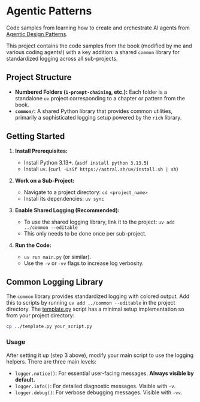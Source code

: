 # Agentic Patterns

Code samples from learning how to create and orchestrate AI agents from [Agentic Design Patterns](https://www.amazon.com/Agentic-Design-Patterns-Hands-Intelligent/dp/3032014018/).

This project contains the code samples from the book (modified by me and various coding agents!) with a key addition: a shared `common` library for standardized logging across all sub-projects.

## Project Structure

- **Numbered Folders (`1-prompt-chaining`, etc.):** Each folder is a standalone `uv` project corresponding to a chapter or pattern from the book.
- **`common/`:** A shared Python library that provides common utilities, primarily a sophisticated logging setup powered by the `rich` library.

## Getting Started

1.  **Install Prerequisites:**
    - Install Python 3.13+. (`asdf install python 3.13.5`)
    - Install `uv`. (`curl -LsSf https://astral.sh/uv/install.sh | sh`)

2.  **Work on a Sub-Project:**
    - Navigate to a project directory: `cd <project_name>`
    - Install its dependencies: `uv sync`

3.  **Enable Shared Logging (Recommended):**
    - To use the shared logging library, link it to the project: `uv add ../common --editable`
    - This only needs to be done once per sub-project.

4.  **Run the Code:**
    - `uv run main.py` (or similar).
    - Use the `-v` or `-vv` flags to increase log verbosity.

## Common Logging Library

The `common` library provides standardized logging with colored output.
Add this to scripts by running `uv add ../common --editable` in the project directory.
The [template.py](template.py) script has a minimal setup implementation so from your project directory:

```sh
cp ../template.py your_script.py
```

### Usage

After setting it up (step 3 above), modify your main script to use the logging helpers. There are three main levels:

- `logger.notice()`: For essential user-facing messages. **Always visible by default.**
- `logger.info()`: For detailed diagnostic messages. Visible with `-v`.
- `logger.debug()`: For verbose debugging messages. Visible with `-vv`.
